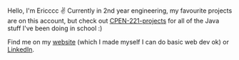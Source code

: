 Hello, I'm Ericccc ✌ Currently in 2nd year engineering, my favourite projects are on this account, but check out [CPEN-221-projects](https://github.com/CPEN-221-projects) for all of the Java stuff I've been doing in school :)

Find me on my [website](https://eric-ptn.github.io/) (which I made myself I can do basic web dev ok) or [LinkedIn](https://www.linkedin.com/in/ericp2022/).
